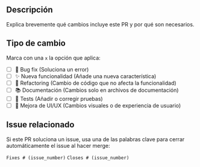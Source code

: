 ## Descripción

Explica brevemente qué cambios incluye este PR y por qué son necesarios.

## Tipo de cambio

Marca con una `x` la opción que aplica:

- [ ] 🐛 Bug fix (Soluciona un error)
- [ ] ✨ Nueva funcionalidad (Añade una nueva característica)
- [ ] 🔧 Refactoring (Cambio de código que no afecta la funcionalidad)
- [ ] 📚 Documentación (Cambios solo en archivos de documentación)
- [ ] 🧪 Tests (Añadir o corregir pruebas)
- [ ] 🎨 Mejora de UI/UX (Cambios visuales o de experiencia de usuario)

## Issue relacionado

Si este PR soluciona un issue, usa una de las palabras clave para cerrar automáticamente el issue al hacer merge:

`Fixes # (issue_number)`
`Closes # (issue_number)`